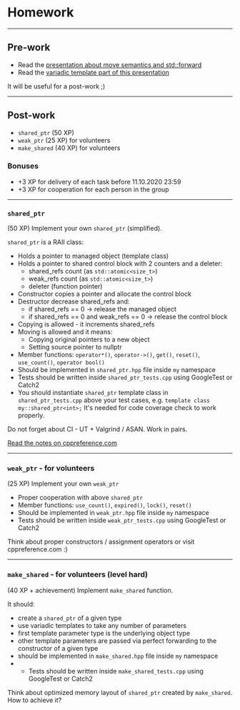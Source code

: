 <!-- .slide: data-background="#111111" -->

# Homework

___

## Pre-work

* Read the [presentation about move semantics and std::forward](https://github.com/coders-school/modern-cpp/raw/master/module3/move_semantics.pdf)
* Read the [variadic template part of this presentation](https://github.com/coders-school/kurs_cpp_lato_2019/raw/master/L07-modern-cpp/modern_cpp.pdf)

It will be useful for a post-work ;)

___

## Post-work

* `shared_ptr` (50 XP)
* `weak_ptr` (25 XP) for volunteers
* `make_shared` (40 XP) for volunteers

### Bonuses

* +3 XP for delivery of each task before 11.10.2020 23:59
* +3 XP for cooperation for each person in the group

___
<!-- .slide: style="font-size: 0.78em" -->

### `shared_ptr`

(50 XP) Implement your own `shared_ptr` (simplified).

`shared_ptr` is a RAII class:

* Holds a pointer to managed object (template class)
* Holds a pointer to shared control block with 2 counters and a deleter:
  * shared_refs count (as `std::atomic<size_t>`)
  * weak_refs count (as `std::atomic<size_t>`)
  * deleter (function pointer)
* Constructor copies a pointer and allocate the control block
* Destructor decrease shared_refs and:
  * if shared_refs == 0 -> release the managed object
  * if shared_refs == 0 and weak_refs == 0 -> release the control block
* Copying is allowed - it increments shared_refs
* Moving is allowed and it means:
  * Copying original pointers to a new object
  * Setting source pointer to nullptr
* Member functions: `operator*()`, `operator->()`, `get()`, `reset()`, `use_count()`, `operator bool()`
* Should be implemented in `shared_ptr.hpp` file inside `my` namespace
* Tests should be written inside `shared_ptr_tests.cpp` using GoogleTest or Catch2
* You should instantiate `shared_ptr` template class in `shared_ptr_tests.cpp` above your test cases, e.g. `template class my::shared_ptr<int>;` It's needed for code coverage check to work properly.

Do not forget about CI - UT + Valgrind / ASAN. Work in pairs.

[Read the notes on cppreference.com](https://en.cppreference.com/w/cpp/memory/shared_ptr)

___

### `weak_ptr` - for volunteers

(25 XP) Implement your own `weak_ptr`

* Proper cooperation with above `shared_ptr`
* Member functions: `use_count()`, `expired()`, `lock()`, `reset()`
* Should be implemented in `weak_ptr.hpp` file inside `my` namespace
* Tests should be written inside `weak_ptr_tests.cpp` using GoogleTest or Catch2

Think about proper constructors / assignment operators or visit cppreference.com :)

___

### `make_shared` - for volunteers (level hard)

(40 XP + achievement) Implement `make_shared` function.

It should:

* create a `shared_ptr` of a given type
* use variadic templates to take any number of parameters
* first template parameter type is the underlying object type
* other template parameters are passed via perfect forwarding to the constructor of a given type
* should be implemented in `make_shared.hpp` file inside `my` namespace
* * Tests should be written inside `make_shared_tests.cpp` using GoogleTest or Catch2

Think about optimized memory layout of `shared_ptr` created by `make_shared`. How to achieve it?
